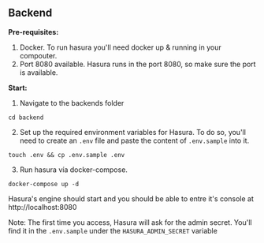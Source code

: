 ## Backend

<b>Pre-requisites:</b>

1. Docker. To run hasura you'll need docker up & running in your compouter.
2. Port 8080 available. Hasura runs in the port 8080, so make sure the port is available.

<b>Start:</b>

1. Navigate to the backends folder

```
cd backend
```

2. Set up the required environment variables for Hasura. To do so, you'll need to create an `.env` file and paste the content of `.env.sample` into it.

```
touch .env && cp .env.sample .env
```

3. Run hasura vía docker-compose.

```
docker-compose up -d
```

Hasura's engine should start and you should be able to entre it's console at http://localhost:8080

Note: The first time you access, Hasura will ask for the admin secret. You'll find it in the `.env.sample` under the `HASURA_ADMIN_SECRET` variable
